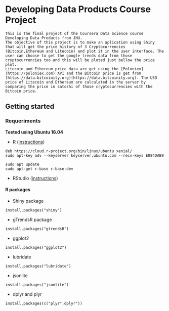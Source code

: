 # Developing Data Products Course Project

	This is the final project of the Coursera Data Science course Developing Data Products from JHU.
	The objective of this project is to make an aplication using Shiny that will get the price history of 3 Cryptocurrencies (Bitcoin,Ethereum and Litecoin) and plot it in the user interface. The user can choose to get the google trends data from those cryptocurrencies too and this will be ploted just bellow the price plot. 
	Litecoin and Ethereum price data are get using the [Poloniex](https://poloniex.com) API and the Bitcoin price is get from [https://data.bitcoinity.org](https://data.bitcoinity.org). The USD price of Litecoin and Ethereum are calculated in the server by comparing the price in satoshi of those cryptocurrencies with the Bitcoin price.

## Getting started

### Requeriments

**Tested using Ubuntu 16.04**

- R ([instructions](https://blog.zenggyu.com/en/post/2018-01-29/installing-r-r-packages-e-g-tidyverse-and-rstudio-on-ubuntu-linux/))
```
deb https://cloud.r-project.org/bin/linux/ubuntu xenial/
sudo apt-key adv --keyserver keyserver.ubuntu.com --recv-keys E084DAB9

sudo apt update
sudo apt-get r-base r-base-dev
```

- RStudio ([instructions](https://www.rstudio.com/products/rstudio/download/#download))


#### R packages

- Shiny package

```
install.packages("shiny")
```

- gTrendsR package

```
install.packages("gtrendsR")
```

- ggplot2

```
install.packages("ggplot2")
```

- lubridate

```
install.packages("lubridate")
```

- jsonlite

```
install.packages("jsonlite")
```

- dplyr and plyr

```
install.packages(c("plyr",dplyr"))
```

